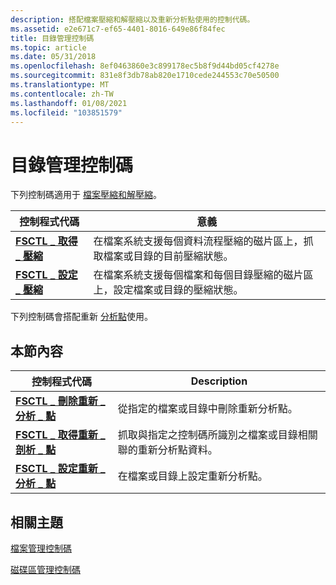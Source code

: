 ```yaml
---
description: 搭配檔案壓縮和解壓縮以及重新分析點使用的控制代碼。
ms.assetid: e2e671c7-ef65-4401-8016-649e86f84fec
title: 目錄管理控制碼
ms.topic: article
ms.date: 05/31/2018
ms.openlocfilehash: 8ef0463860e3c899178ec5b8f9d44bd05cf4278e
ms.sourcegitcommit: 831e8f3db78ab820e1710cede244553c70e50500
ms.translationtype: MT
ms.contentlocale: zh-TW
ms.lasthandoff: 01/08/2021
ms.locfileid: "103851579"
---
```

# <a name="directory-management-control-codes"></a>目錄管理控制碼

下列控制碼適用于 [檔案壓縮和解壓縮](file-compression-and-decompression.md)。



| 控制程式代碼                                             | 意義                                                                                                                                     |
|----------------------------------------------------------|---------------------------------------------------------------------------------------------------------------------------------------------|
| [**FSCTL \_ 取得 \_ 壓縮**](/windows/win32/api/winioctl/ni-winioctl-fsctl_get_compression) | 在檔案系統支援每個資料流程壓縮的磁片區上，抓取檔案或目錄的目前壓縮狀態。<br/>    |
| [**FSCTL \_ 設定 \_ 壓縮**](/windows/win32/api/winioctl/ni-winioctl-fsctl_set_compression) | 在檔案系統支援每個檔案和每個目錄壓縮的磁片區上，設定檔案或目錄的壓縮狀態。<br/> |



 

下列控制碼會搭配重新 [分析點](reparse-points.md)使用。

## <a name="in-this-section"></a>本節內容



| 控制程式代碼                                                                   | Description                                                                                                           |
|--------------------------------------------------------------------------------|-----------------------------------------------------------------------------------------------------------------------|
| [**FSCTL \_ 刪除重新 \_ 分析 \_ 點**](/windows/win32/api/winioctl/ni-winioctl-fsctl_delete_reparse_point)<br/> | 從指定的檔案或目錄中刪除重新分析點。<br/>                                              |
| [**FSCTL \_ 取得重新 \_ 剖析 \_ 點**](/windows/win32/api/winioctl/ni-winioctl-fsctl_get_reparse_point)<br/>       | 抓取與指定之控制碼所識別之檔案或目錄相關聯的重新分析點資料。<br/> |
| [**FSCTL \_ 設定重新 \_ 分析 \_ 點**](/windows/win32/api/winioctl/ni-winioctl-fsctl_set_reparse_point)<br/>       | 在檔案或目錄上設定重新分析點。<br/>                                                               |



 

## <a name="related-topics"></a>相關主題

<dl> <dt>

[檔案管理控制碼](file-management-control-codes.md)
</dt> <dt>

[磁碟區管理控制碼](volume-management-control-codes.md)
</dt> </dl>

 

